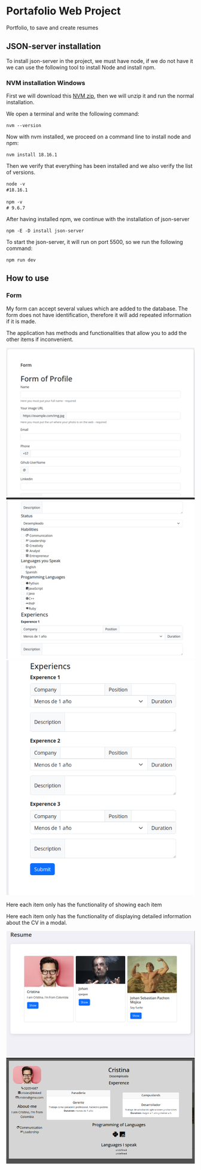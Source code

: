 
# Portafolio Web Project
Portfolio, to save and create resumes

## JSON-server installation

To install json-server in the project, we must have node, if we do not have it we can use the following tool to install Node and install npm.

### NVM installation Windows

First we will download this [NVM zip](https://github.com/coreybutler/nvm-windows/releases/download/1.1.7/nvm-setup.zip), then we will unzip it and run the normal installation.

We open a terminal and write the following command:

```shell
nvm --version
```

Now with nvm installed, we proceed on a command line to install node and npm:

```shell
nvm install 18.16.1
```

Then we verify that everything has been installed and we also verify the list of versions.

```shell
node -v
#18.16.1

npm -v
# 9.6.7
```

After having installed npm, we continue with the installation of json-server

```shell
npm -E -D install json-server 
```

To start the json-server, it will run on port 5500, so we run the following command:

```shell
npm run dev
```

## How to use

### Form
My form can accept several values which are added to the database. The form does not have identification, therefore it will add repeated information if it is made.

The application has methods and functionalities that allow you to add the other items if inconvenient.


![](./imgsReadme/form-1.png)
![](./imgsReadme/form-2.png)
![](./imgsReadme/form-3.png)

Here each item only has the functionality of showing each item

Here each item only has the functionality of displaying detailed information about the CV in a modal.

![](./imgsReadme/Screenshot%20from%202023-10-12%2009-47-34.png)
![](./imgsReadme/Screenshot%20from%202023-10-12%2009-48-04.png)


